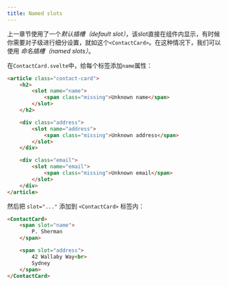 ```yaml
---
title: Named slots
---
```


上一章节使用了一个*默认插槽（default slot）*，该slot直接在组件内显示，有时候你需要对子级进行细分设置，就如这个`<ContactCard>`。在这种情况下，我们可以使用 *命名插槽（named slots）*。

在`ContactCard.svelte`中，给每个<slot>标签添加`name`属性：

```html
<article class="contact-card">
	<h2>
		<slot name="name">
			<span class="missing">Unknown name</span>
		</slot>
	</h2>

	<div class="address">
		<slot name="address">
			<span class="missing">Unknown address</span>
		</slot>
	</div>

	<div class="email">
		<slot name="email">
			<span class="missing">Unknown email</span>
		</slot>
	</div>
</article>
```

然后把 `slot="..."` 添加到 `<ContactCard>` 标签内：

```html
<ContactCard>
	<span slot="name">
		P. Sherman
	</span>

	<span slot="address">
		42 Wallaby Way<br>
		Sydney
	</span>
</ContactCard>
```